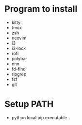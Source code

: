 # Program to install
- kitty
- tmux
- zsh
- neovim
- i3
- i3-lock
- rofi
- polybar
- nnn
- fd-find
- ripgrep
- fzf
- git

# Setup PATH
- python local pip executable
